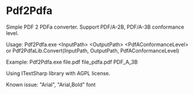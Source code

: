 # Pdf2Pdfa

Simple PDF 2 PDFa converter. Support PDF/A-2B, PDF/A-3B conformance level.

Usage: 
Pdf2Pdfa.exe \<InputPath\> \<OutputPath\> \<PdfAConformanceLevel\> or Pdf2PdfaLib.Convert(InputPath, OutputPath, PdfAConformanceLevel)

Example: 
Pdf2Pdfa.exe file.pdf file_pdfa.pdf PDF_A_3B

Using ITextSharp library with AGPL license.

Known issue: "Arial", "Arial,Bold" font
